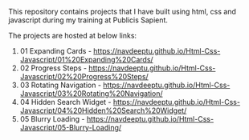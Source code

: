 This repository contains projects that I have built using html, css and javascript during my training at Publicis Sapient.

The projects are hosted at below links:
1. 01 Expanding Cards - https://navdeeptu.github.io/Html-Css-Javascript/01%20Expanding%20Cards/
2. 02 Progress Steps - https://navdeeptu.github.io/Html-Css-Javascript/02%20Progress%20Steps/
3. 03 Rotating Navigation - https://navdeeptu.github.io/Html-Css-Javascript/03%20Rotating%20Navigation/
4. 04 Hidden Search Widget - https://navdeeptu.github.io/Html-Css-Javascript/04%20Hidden%20Search%20Widget/
5. 05 Blurry Loading - https://navdeeptu.github.io/Html-Css-Javascript/05-Blurry-Loading/